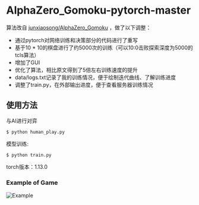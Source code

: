 # AlphaZero_Gomoku-pytorch-master

算法改自 [junxiaosong/AlphaZero_Gomoku](https://github.com/junxiaosong/AlphaZero_Gomoku) ，做了以下调整：

* 通过pytorch对网络训练和决策部分的代码进行了重写
* 基于10 * 10的棋盘进行了约5000次的训练（可以10:0击败探索深度为5000的tcls算法）
* 增加了GUI
* 优化了算法，相比原文得到了5倍左右训练速度的提升
* data/logs.txt记录了我的训练情况，便于绘制迭代曲线、了解训练进度
* 调整了train.py，在外部输出进度，便于查看服务器训练情况

## 使用方法
与AI进行对弈

	$ python human_play.py
	
模型训练:

	$ python train.py

torch版本：1.13.0

### Example of Game

![Example](https://github.com/Jamoremore/AlphaZero_Gomoku-pytorch-master/example.gif)  
